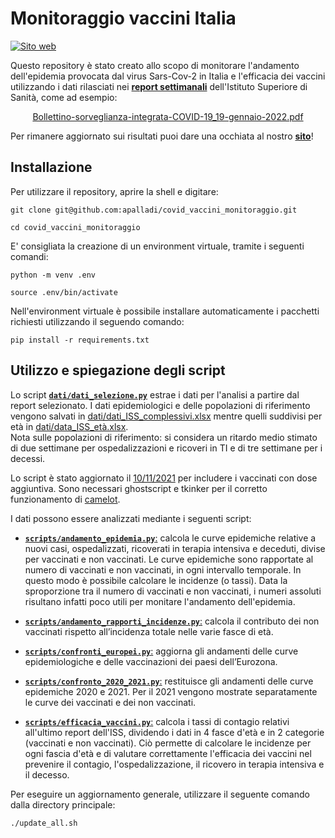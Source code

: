 # Monitoraggio vaccini Italia

[![Sito web](https://img.shields.io/website?up_color=brightgreen&up_message=online&url=https%3A%2F%2Fenricocid.github.io%2Fmonitoraggio-vaccini-italia%2F)](https://enricocid.github.io/monitoraggio-vaccini-italia/)

Questo repository è stato creato allo scopo di monitorare l'andamento dell'epidemia provocata dal virus Sars-Cov-2 in Italia e l'efficacia dei vaccini utilizzando i dati rilasciati nei [**report settimanali**](https://www.epicentro.iss.it/coronavirus/aggiornamenti) dell'Istituto Superiore di Sanità, come ad esempio: 
<p align="center">
  <a href="https://www.epicentro.iss.it/coronavirus/bollettino/Bollettino-sorveglianza-integrata-COVID-19_19-gennaio-2022.pdf">Bollettino-sorveglianza-integrata-COVID-19_19-gennaio-2022.pdf</a>
</p>

Per rimanere aggiornato sui risultati puoi dare una occhiata al nostro [**sito**](https://enricocid.github.io/monitoraggio-vaccini-italia/)!


## Installazione

Per utilizzare il repository, aprire la shell e digitare:

`git clone git@github.com:apalladi/covid_vaccini_monitoraggio.git` 

`cd covid_vaccini_monitoraggio`

E' consigliata la creazione di un environment virtuale, tramite i seguenti comandi:

`python -m venv .env`

`source .env/bin/activate`

Nell'environment virtuale è possibile installare automaticamente i pacchetti richiesti utilizzando il seguendo comando:

`pip install -r requirements.txt` 


## Utilizzo e spiegazione degli script

Lo script [**`dati/dati_selezione.py`**](https://github.com/apalladi/covid_vaccini_monitoraggio/blob/main/dati/dati_selezione.py) estrae i dati per l'analisi a partire dal report selezionato. I dati epidemiologici e delle popolazioni di riferimento vengono salvati in [dati/dati_ISS_complessivi.xlsx](https://github.com/apalladi/covid_vaccini_monitoraggio/blob/main/dati/dati_ISS_complessivi.xlsx) mentre quelli suddivisi per età in [dati/data_ISS_età.xlsx](https://github.com/apalladi/covid_vaccini_monitoraggio/blob/main/dati/data_ISS_età.xlsx).<br/>
Nota sulle popolazioni di riferimento: si considera un ritardo medio stimato di due settimane per ospedalizzazioni e ricoveri in TI e di tre settimane per i decessi.

Lo script è stato aggiornato il [10/11/2021](https://www.epicentro.iss.it/coronavirus/bollettino/Bollettino-sorveglianza-integrata-COVID-19_10-novembre-2021.pdf) per includere i vaccinati con dose aggiuntiva.
Sono necessari ghostscript e tkinker per il corretto funzionamento di [camelot](https://camelot-py.readthedocs.io/en/master/user/install-deps.html).


I dati possono essere analizzati mediante i seguenti script:


- [**`scripts/andamento_epidemia.py`**:](https://github.com/apalladi/covid_vaccini_monitoraggio/blob/main/scripts/andamento_epidemia.py) calcola le curve epidemiche relative a nuovi casi, ospedalizzati, ricoverati in terapia intensiva e deceduti, divise per vaccinati e non vaccinati. Le curve epidemiche sono rapportate al numero di vaccinati e non vaccinati, in ogni intervallo temporale. In questo modo è possibile calcolare le incidenze (o tassi). Data la sproporzione tra il numero di vaccinati e non vaccinati, i numeri assoluti risultano infatti poco utili per monitare l'andamento dell'epidemia. 


- [**`scripts/andamento_rapporti_incidenze.py`**:](https://github.com/apalladi/covid_vaccini_monitoraggio/blob/main/scripts/andamento_rapporti_incidenze.py) calcola il contributo dei non vaccinati rispetto all’incidenza totale nelle varie fasce di età.


- [**`scripts/confronti_europei.py`**:](https://github.com/apalladi/covid_vaccini_monitoraggio/blob/main/scripts/confronti_europei.py) aggiorna gli andamenti delle curve epidemiologiche e delle vaccinazioni dei paesi dell’Eurozona.


- [**`scripts/confronto_2020_2021.py`**:](https://github.com/apalladi/covid_vaccini_monitoraggio/blob/main/scripts/confronto_2020_2021.py) restituisce gli andamenti delle curve epidemiche 2020 e 2021. Per il 2021 vengono mostrate separatamente le curve dei vaccinati e dei non vaccinati. 


- [**`scripts/efficacia_vaccini.py`**:](https://github.com/apalladi/covid_vaccini_monitoraggio/blob/main/scripts/efficacia_vaccini.py) calcola i tassi di contagio relativi all'ultimo report dell'ISS, dividendo i dati in 4 fasce d'età e in 2 categorie (vaccinati e non vaccinati). Ciò permette di calcolare le incidenze per ogni fascia d'età e di valutare correttamente l'efficacia dei vaccini nel prevenire il contagio, l'ospedalizzazione, il ricovero in terapia intensiva e il decesso. 


Per eseguire un aggiornamento generale, utilizzare il seguente comando dalla directory principale:

`./update_all.sh`
